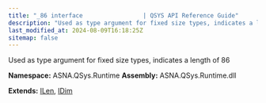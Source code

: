 ```yaml
---
title: "_86 interface                 | QSYS API Reference Guide"
description: "Used as type argument for fixed size types, indicates a length of 86  "
last_modified_at: 2024-08-09T16:18:25Z
sitemap: false
---
```


Used as type argument for fixed size types, indicates a length of 86 

**Namespace:** ASNA.QSys.Runtime
**Assembly:** ASNA.QSys.Runtime.dll

**Extends:** [ILen](/reference/runtime/qsys-runtime/i-len.html), [IDim](/reference/runtime/qsys-runtime/i-dim.html)
<br>
<br>
